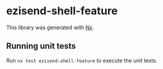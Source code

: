 # ezisend-shell-feature

This library was generated with [Nx](https://nx.dev).

## Running unit tests

Run `nx test ezisend-shell-feature` to execute the unit tests.

